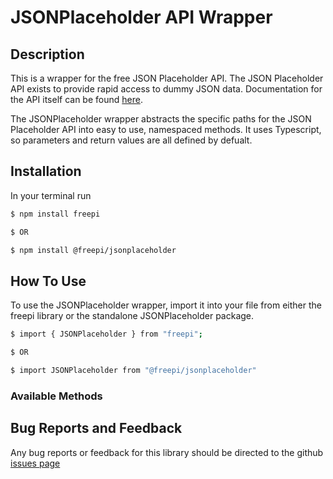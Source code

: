 # JSONPlaceholder API Wrapper

## Description

This is a wrapper for the free JSON Placeholder API. The JSON Placeholder API exists to provide rapid access to dummy JSON data. 
Documentation for the API itself can be found [here](https://jsonplaceholder.typicode.com/).

The JSONPlaceholder wrapper abstracts the specific paths for the JSON Placeholder API into easy to use, namespaced methods. It uses Typescript, so parameters and return values are all defined by defualt.

## Installation

In your terminal run 

```bash
$ npm install freepi

$ OR

$ npm install @freepi/jsonplaceholder

```


## How To Use

To use the JSONPlaceholder wrapper, import it into your file from either the freepi library or the standalone JSONPlaceholder package.

```bash
$ import { JSONPlaceholder } from "freepi";

$ OR

$ import JSONPlaceholder from "@freepi/jsonplaceholder"
```

### Available Methods


## Bug Reports and Feedback

Any bug reports or feedback for this library should be directed to the github [issues page](https://github.com/AlexGaiser/freepi/issues) 
